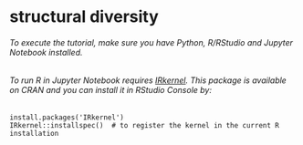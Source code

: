 # structural diversity

###### To execute the tutorial, make sure you have Python, R/RStudio and Jupyter Notebook installed.

###### To run R in Jupyter Notebook requires [IRkernel](https://github.com/IRkernel/IRkernel). This package is available on CRAN and you can install it in RStudio Console by:


```
install.packages('IRkernel')
IRkernel::installspec()  # to register the kernel in the current R installation
```

